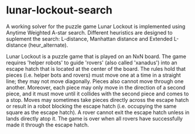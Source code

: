 # lunar-lockout-search

A working solver for the puzzle game Lunar Lockout is implemented using Anytime Weighted A-star search. Different heuristics are designed to suplement the search: L-distance, Manhattan distance and Extended L-distance (heur_alternate).

Lunar Lockout is a puzzle game that is played on an NxN board. The game requires 'helper robots' to guide 'rovers' (also called 'xanadus') into an escape hatch that is located at the center of the board. The rules hold that pieces (i.e. helper bots and rovers) must move one at a time in a straight line; they may not move diagonally. Pieces also cannot move through one another. Moreover, each piece may only move in the direction of a second piece, and it must move until it collides with the second piece and comes to a stop. Moves may sometimes take pieces directly across the escape hatch or result in a robot blocking the escape hatch (i.e. occupying the same square as the escape hatch). A rover cannot exit the escape hatch unless in lands directly atop it. The game is over when all rovers have successfully made it through the escape hatch.
